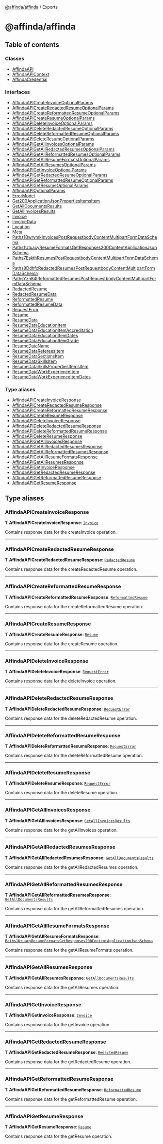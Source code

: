 [@affinda/affinda](README.md) / Exports

# @affinda/affinda

## Table of contents

### Classes

- [AffindaAPI](classes/AffindaAPI.md)
- [AffindaAPIContext](classes/AffindaAPIContext.md)
- [AffindaCredential](classes/AffindaCredential.md)

### Interfaces

- [AffindaAPICreateInvoiceOptionalParams](interfaces/AffindaAPICreateInvoiceOptionalParams.md)
- [AffindaAPICreateRedactedResumeOptionalParams](interfaces/AffindaAPICreateRedactedResumeOptionalParams.md)
- [AffindaAPICreateReformattedResumeOptionalParams](interfaces/AffindaAPICreateReformattedResumeOptionalParams.md)
- [AffindaAPICreateResumeOptionalParams](interfaces/AffindaAPICreateResumeOptionalParams.md)
- [AffindaAPIDeleteInvoiceOptionalParams](interfaces/AffindaAPIDeleteInvoiceOptionalParams.md)
- [AffindaAPIDeleteRedactedResumeOptionalParams](interfaces/AffindaAPIDeleteRedactedResumeOptionalParams.md)
- [AffindaAPIDeleteReformattedResumeOptionalParams](interfaces/AffindaAPIDeleteReformattedResumeOptionalParams.md)
- [AffindaAPIDeleteResumeOptionalParams](interfaces/AffindaAPIDeleteResumeOptionalParams.md)
- [AffindaAPIGetAllInvoicesOptionalParams](interfaces/AffindaAPIGetAllInvoicesOptionalParams.md)
- [AffindaAPIGetAllRedactedResumesOptionalParams](interfaces/AffindaAPIGetAllRedactedResumesOptionalParams.md)
- [AffindaAPIGetAllReformattedResumesOptionalParams](interfaces/AffindaAPIGetAllReformattedResumesOptionalParams.md)
- [AffindaAPIGetAllResumeFormatsOptionalParams](interfaces/AffindaAPIGetAllResumeFormatsOptionalParams.md)
- [AffindaAPIGetAllResumesOptionalParams](interfaces/AffindaAPIGetAllResumesOptionalParams.md)
- [AffindaAPIGetInvoiceOptionalParams](interfaces/AffindaAPIGetInvoiceOptionalParams.md)
- [AffindaAPIGetRedactedResumeOptionalParams](interfaces/AffindaAPIGetRedactedResumeOptionalParams.md)
- [AffindaAPIGetReformattedResumeOptionalParams](interfaces/AffindaAPIGetReformattedResumeOptionalParams.md)
- [AffindaAPIGetResumeOptionalParams](interfaces/AffindaAPIGetResumeOptionalParams.md)
- [AffindaAPIOptionalParams](interfaces/AffindaAPIOptionalParams.md)
- [ErrorModel](interfaces/ErrorModel.md)
- [Get200ApplicationJsonPropertiesItemsItem](interfaces/Get200ApplicationJsonPropertiesItemsItem.md)
- [GetAllDocumentsResults](interfaces/GetAllDocumentsResults.md)
- [GetAllInvoicesResults](interfaces/GetAllInvoicesResults.md)
- [Invoice](interfaces/Invoice.md)
- [InvoiceData](interfaces/InvoiceData.md)
- [Location](interfaces/Location.md)
- [Meta](interfaces/Meta.md)
- [Paths1BwrvmkInvoicesPostRequestbodyContentMultipartFormDataSchema](interfaces/Paths1BwrvmkInvoicesPostRequestbodyContentMultipartFormDataSchema.md)
- [Paths1UtuacyResumeFormatsGetResponses200ContentApplicationJsonSchema](interfaces/Paths1UtuacyResumeFormatsGetResponses200ContentApplicationJsonSchema.md)
- [Paths7EskthResumesPostRequestbodyContentMultipartFormDataSchema](interfaces/Paths7EskthResumesPostRequestbodyContentMultipartFormDataSchema.md)
- [Paths8DdhfcRedactedResumesPostRequestbodyContentMultipartFormDataSchema](interfaces/Paths8DdhfcRedactedResumesPostRequestbodyContentMultipartFormDataSchema.md)
- [PathsYzn84IReformattedResumesPostRequestbodyContentMultipartFormDataSchema](interfaces/PathsYzn84IReformattedResumesPostRequestbodyContentMultipartFormDataSchema.md)
- [RedactedResume](interfaces/RedactedResume.md)
- [RedactedResumeData](interfaces/RedactedResumeData.md)
- [ReformattedResume](interfaces/ReformattedResume.md)
- [ReformattedResumeData](interfaces/ReformattedResumeData.md)
- [RequestError](interfaces/RequestError.md)
- [Resume](interfaces/Resume.md)
- [ResumeData](interfaces/ResumeData.md)
- [ResumeDataEducationItem](interfaces/ResumeDataEducationItem.md)
- [ResumeDataEducationItemAccreditation](interfaces/ResumeDataEducationItemAccreditation.md)
- [ResumeDataEducationItemDates](interfaces/ResumeDataEducationItemDates.md)
- [ResumeDataEducationItemGrade](interfaces/ResumeDataEducationItemGrade.md)
- [ResumeDataName](interfaces/ResumeDataName.md)
- [ResumeDataRefereesItem](interfaces/ResumeDataRefereesItem.md)
- [ResumeDataSectionsItem](interfaces/ResumeDataSectionsItem.md)
- [ResumeDataSkillsItem](interfaces/ResumeDataSkillsItem.md)
- [ResumeDataSkillsPropertiesItemsItem](interfaces/ResumeDataSkillsPropertiesItemsItem.md)
- [ResumeDataWorkExperienceItem](interfaces/ResumeDataWorkExperienceItem.md)
- [ResumeDataWorkExperienceItemDates](interfaces/ResumeDataWorkExperienceItemDates.md)

### Type aliases

- [AffindaAPICreateInvoiceResponse](modules.md#affindaapicreateinvoiceresponse)
- [AffindaAPICreateRedactedResumeResponse](modules.md#affindaapicreateredactedresumeresponse)
- [AffindaAPICreateReformattedResumeResponse](modules.md#affindaapicreatereformattedresumeresponse)
- [AffindaAPICreateResumeResponse](modules.md#affindaapicreateresumeresponse)
- [AffindaAPIDeleteInvoiceResponse](modules.md#affindaapideleteinvoiceresponse)
- [AffindaAPIDeleteRedactedResumeResponse](modules.md#affindaapideleteredactedresumeresponse)
- [AffindaAPIDeleteReformattedResumeResponse](modules.md#affindaapideletereformattedresumeresponse)
- [AffindaAPIDeleteResumeResponse](modules.md#affindaapideleteresumeresponse)
- [AffindaAPIGetAllInvoicesResponse](modules.md#affindaapigetallinvoicesresponse)
- [AffindaAPIGetAllRedactedResumesResponse](modules.md#affindaapigetallredactedresumesresponse)
- [AffindaAPIGetAllReformattedResumesResponse](modules.md#affindaapigetallreformattedresumesresponse)
- [AffindaAPIGetAllResumeFormatsResponse](modules.md#affindaapigetallresumeformatsresponse)
- [AffindaAPIGetAllResumesResponse](modules.md#affindaapigetallresumesresponse)
- [AffindaAPIGetInvoiceResponse](modules.md#affindaapigetinvoiceresponse)
- [AffindaAPIGetRedactedResumeResponse](modules.md#affindaapigetredactedresumeresponse)
- [AffindaAPIGetReformattedResumeResponse](modules.md#affindaapigetreformattedresumeresponse)
- [AffindaAPIGetResumeResponse](modules.md#affindaapigetresumeresponse)

## Type aliases

### AffindaAPICreateInvoiceResponse

Ƭ **AffindaAPICreateInvoiceResponse**: [`Invoice`](interfaces/Invoice.md)

Contains response data for the createInvoice operation.

___

### AffindaAPICreateRedactedResumeResponse

Ƭ **AffindaAPICreateRedactedResumeResponse**: [`RedactedResume`](interfaces/RedactedResume.md)

Contains response data for the createRedactedResume operation.

___

### AffindaAPICreateReformattedResumeResponse

Ƭ **AffindaAPICreateReformattedResumeResponse**: [`ReformattedResume`](interfaces/ReformattedResume.md)

Contains response data for the createReformattedResume operation.

___

### AffindaAPICreateResumeResponse

Ƭ **AffindaAPICreateResumeResponse**: [`Resume`](interfaces/Resume.md)

Contains response data for the createResume operation.

___

### AffindaAPIDeleteInvoiceResponse

Ƭ **AffindaAPIDeleteInvoiceResponse**: [`RequestError`](interfaces/RequestError.md)

Contains response data for the deleteInvoice operation.

___

### AffindaAPIDeleteRedactedResumeResponse

Ƭ **AffindaAPIDeleteRedactedResumeResponse**: [`RequestError`](interfaces/RequestError.md)

Contains response data for the deleteRedactedResume operation.

___

### AffindaAPIDeleteReformattedResumeResponse

Ƭ **AffindaAPIDeleteReformattedResumeResponse**: [`RequestError`](interfaces/RequestError.md)

Contains response data for the deleteReformattedResume operation.

___

### AffindaAPIDeleteResumeResponse

Ƭ **AffindaAPIDeleteResumeResponse**: [`RequestError`](interfaces/RequestError.md)

Contains response data for the deleteResume operation.

___

### AffindaAPIGetAllInvoicesResponse

Ƭ **AffindaAPIGetAllInvoicesResponse**: [`GetAllInvoicesResults`](interfaces/GetAllInvoicesResults.md)

Contains response data for the getAllInvoices operation.

___

### AffindaAPIGetAllRedactedResumesResponse

Ƭ **AffindaAPIGetAllRedactedResumesResponse**: [`GetAllDocumentsResults`](interfaces/GetAllDocumentsResults.md)

Contains response data for the getAllRedactedResumes operation.

___

### AffindaAPIGetAllReformattedResumesResponse

Ƭ **AffindaAPIGetAllReformattedResumesResponse**: [`GetAllDocumentsResults`](interfaces/GetAllDocumentsResults.md)

Contains response data for the getAllReformattedResumes operation.

___

### AffindaAPIGetAllResumeFormatsResponse

Ƭ **AffindaAPIGetAllResumeFormatsResponse**: [`Paths1UtuacyResumeFormatsGetResponses200ContentApplicationJsonSchema`](interfaces/Paths1UtuacyResumeFormatsGetResponses200ContentApplicationJsonSchema.md)

Contains response data for the getAllResumeFormats operation.

___

### AffindaAPIGetAllResumesResponse

Ƭ **AffindaAPIGetAllResumesResponse**: [`GetAllDocumentsResults`](interfaces/GetAllDocumentsResults.md)

Contains response data for the getAllResumes operation.

___

### AffindaAPIGetInvoiceResponse

Ƭ **AffindaAPIGetInvoiceResponse**: [`Invoice`](interfaces/Invoice.md)

Contains response data for the getInvoice operation.

___

### AffindaAPIGetRedactedResumeResponse

Ƭ **AffindaAPIGetRedactedResumeResponse**: [`RedactedResume`](interfaces/RedactedResume.md)

Contains response data for the getRedactedResume operation.

___

### AffindaAPIGetReformattedResumeResponse

Ƭ **AffindaAPIGetReformattedResumeResponse**: [`ReformattedResume`](interfaces/ReformattedResume.md)

Contains response data for the getReformattedResume operation.

___

### AffindaAPIGetResumeResponse

Ƭ **AffindaAPIGetResumeResponse**: [`Resume`](interfaces/Resume.md)

Contains response data for the getResume operation.
